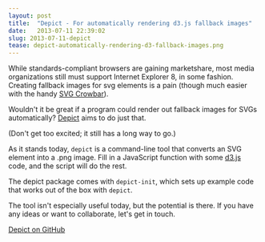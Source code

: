 ```yaml
---
layout: post
title:  "Depict - For automatically rendering d3.js fallback images"
date:   2013-07-11 22:39:02
slug: 2013-07-11-depict
tease: depict-automatically-rendering-d3-fallback-images.png
---
```


While standards-compliant browsers are gaining marketshare, most media organizations still must support Internet Explorer 8, in some fashion. Creating fallback images for svg elements is a pain (though much easier with the handy [SVG Crowbar][svg-crowbar]).

Wouldn't it be great if a program could render out fallback images for SVGs automatically? [Depict][depict] aims to do just that.

(Don't get too excited; it still has a long way to go.)

As it stands today, `depict` is a command-line tool that converts an SVG element into a .png image. Fill in a JavaScript function with some [d3.js][d3] code, and the script will do the rest.

The depict package comes with `depict-init`, which sets up example code that works out of the box with `depict`.

The tool isn't especially useful today, but the potential is there. If you have any ideas or want to collaborate, let's get in touch.

[Depict on GitHub][depict]

[svg-crowbar]: http://nytimes.github.io/svg-crowbar/
[depict]: https://github.com/kevinschaul/depict
[d3]: http://www.kevinschaul.com/2013/07/11/depict-automatically-rendering-d3-fallback-images/d3js.org

